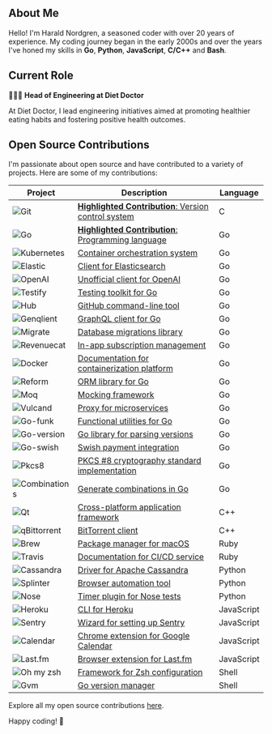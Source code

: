 ## About Me

Hello! I'm Harald Nordgren, a seasoned coder with over 20 years of experience. My coding journey began in the early 2000s and over the years I've honed my skills in **Go**, **Python**, **JavaScript**, **C/C++** and **Bash**.

## Current Role

👨🏼‍💻 **Head of Engineering at Diet Doctor**

At Diet Doctor, I lead engineering initiatives aimed at promoting healthier eating habits and fostering positive health outcomes.

## Open Source Contributions

I'm passionate about open source and have contributed to a variety of projects. Here are some of my contributions:

| Project | Description | Language |
| --- | --- | --- |
| ![Git](https://img.shields.io/badge/-Git-f05032?logo=git&logoColor=white) | [**Highlighted Contribution**: Version control system](https://git.kernel.org/pub/scm/git/git.git/log/?qt=author&q=HaraldNordgren&showmsg=1) | C |
| ![Go](https://img.shields.io/badge/-Go-00ADD8?logo=go&logoColor=white) | [**Highlighted Contribution**: Programming language](https://go-review.googlesource.com/q/author:haraldnordgren@gmail.com+is:merged) | Go |
| ![Kubernetes](https://img.shields.io/badge/-Kubernetes-00ADD8?logo=kubernetes&logoColor=white) | [Container orchestration system](https://github.com/pulls?q=author:HaraldNordgren+is:merged+repo:kubernetes/kubernetes) | Go |
| ![Elastic](https://img.shields.io/badge/-Elastic-00ADD8?logo=elasticsearch&logoColor=white) | [Client for Elasticsearch](https://github.com/pulls?q=author:HaraldNordgren+is:merged+repo:elastic/go-elasticsearch) | Go |
| ![OpenAI](https://img.shields.io/badge/-OpenAI-00ADD8?logo=openai&logoColor=white) | [Unofficial client for OpenAI](https://github.com/pulls?q=author:HaraldNordgren+is:merged+repo:sashabaranov/go-openai) | Go |
| ![Testify](https://img.shields.io/badge/-Testify-00ADD8?logo=go&logoColor=white) | [Testing toolkit for Go](https://github.com/pulls?q=author:HaraldNordgren+is:merged+repo:stretchr/testify) | Go |
| ![Hub](https://img.shields.io/badge/-Hub-00ADD8?logo=github&logoColor=white) | [GitHub command-line tool](https://github.com/pulls?q=author:HaraldNordgren+is:merged+repo:mislav/hub) | Go |
| ![Genqlient](https://img.shields.io/badge/-Genqlient-00ADD8?logo=graphql&logoColor=white) | [GraphQL client for Go](https://github.com/pulls?q=author:HaraldNordgren+is:merged+repo:Khan/genqlient) | Go |
| ![Migrate](https://img.shields.io/badge/-Migrate-00ADD8?logo=go&logoColor=white) | [Database migrations library](https://github.com/pulls?q=author:HaraldNordgren+is:merged+repo:golang-migrate/migrate) | Go |
| ![Revenuecat](https://img.shields.io/badge/-Revenuecat-00ADD8?logo=go&logoColor=white) | [In-app subscription management](https://github.com/pulls?q=author:HaraldNordgren+is:merged+repo:mhemmings/revenuecat) | Go |
| ![Docker](https://img.shields.io/badge/-Docker-00ADD8?logo=docker&logoColor=white) | [Documentation for containerization platform](https://github.com/pulls?q=author:HaraldNordgren+is:merged+repo:docker/docs) | Go |
| ![Reform](https://img.shields.io/badge/-Reform-00ADD8?logo=go&logoColor=white) | [ORM library for Go](https://github.com/pulls?q=author:HaraldNordgren+is:merged+repo:go-reform/reform) | Go |
| ![Moq](https://img.shields.io/badge/-Moq-00ADD8?logo=go&logoColor=white) | [Mocking framework](https://github.com/pulls?q=author:HaraldNordgren+is:merged+repo:matryer/moq) | Go |
| ![Vulcand](https://img.shields.io/badge/-Vulcand-00ADD8?logo=go&logoColor=white) | [Proxy for microservices](https://github.com/pulls?q=author:HaraldNordgren+is:merged+repo:vulcand/vulcand) | Go |
| ![Go-funk](https://img.shields.io/badge/-Go--funk-00ADD8?logo=go&logoColor=white) | [Functional utilities for Go](https://github.com/pulls?q=author:HaraldNordgren+is:merged+repo:thoas/go-funk) | Go |
| ![Go-version](https://img.shields.io/badge/-Go--version-00ADD8?logo=go&logoColor=white) | [Go library for parsing versions](https://github.com/pulls?q=author:HaraldNordgren+is:merged+repo:mcuadros/go-version) | Go |
| ![Go-swish](https://img.shields.io/badge/-Go--swish-00ADD8?logo=go&logoColor=white) | [Swish payment integration](https://github.com/pulls?q=author:HaraldNordgren+is:merged+repo:frozzare/go-swish) | Go |
| ![Pkcs8](https://img.shields.io/badge/-PKCS8-00ADD8?logo=go&logoColor=white) | [PKCS #8 cryptography standard implementation](https://github.com/pulls?q=author:HaraldNordgren+is:merged+repo:youmark/pkcs8) | Go |
| ![Combinations](https://img.shields.io/badge/-Combinations-00ADD8?logo=go&logoColor=white) | [Generate combinations in Go](https://github.com/pulls?q=author:HaraldNordgren+is:merged+repo:mxschmitt/golang-combinations) | Go |
| ![Qt](https://img.shields.io/badge/-Qt-f05032?logo=qt&logoColor=white) | [Cross-platform application framework](https://code.qt.io/cgit/qt/qtbase.git/log/?qt=author&q=HaraldNordgren&showmsg=1) | C++ |
| ![qBittorrent](https://img.shields.io/badge/-qBittorrent-f05032?logo=qbittorrent&logoColor=white) | [BitTorrent client](https://github.com/pulls?q=author:HaraldNordgren+is:merged+repo:qbittorrent/qBittorrent) | C++ |
| ![Brew](https://img.shields.io/badge/-Brew-701516?logo=homebrew&logoColor=white) | [Package manager for macOS](https://github.com/pulls?q=author:HaraldNordgren+is:merged+repo:Homebrew/brew) | Ruby |
| ![Travis](https://img.shields.io/badge/-Travis-701516?logo=travis-ci&logoColor=white) | [Documentation for CI/CD service](https://github.com/pulls?q=author:HaraldNordgren+is:merged+repo:travis-ci/travis.rb) | Ruby |
| ![Cassandra](https://img.shields.io/badge/-Cassandra-3776AB?logo=apache-cassandra&logoColor=white) | [Driver for Apache Cassandra](https://github.com/pulls?q=author:HaraldNordgren+is:merged+repo:datastax/python-driver) | Python |
| ![Splinter](https://img.shields.io/badge/-Splinter-3776AB?logo=python&logoColor=white) | [Browser automation tool](https://github.com/pulls?q=author:HaraldNordgren+is:merged+repo:cobrateam/splinter) | Python |
| ![Nose](https://img.shields.io/badge/-Nose-3776AB?logo=python&logoColor=white) | [Timer plugin for Nose tests](https://github.com/pulls?q=author:HaraldNordgren+is:merged+repo:mahmoudimus/nose-timer) | Python |
| ![Heroku](https://img.shields.io/badge/-Heroku-f7df1e?logo=heroku&logoColor=black) | [CLI for Heroku](https://github.com/pulls?q=author:HaraldNordgren+is:merged+repo:heroku/heroku-apps) | JavaScript |
| ![Sentry](https://img.shields.io/badge/-Sentry-f7df1e?logo=sentry&logoColor=black) | [Wizard for setting up Sentry](https://github.com/pulls?q=author:HaraldNordgren+is:merged+repo:getsentry/sentry-wizard) | JavaScript |
| ![Calendar](https://img.shields.io/badge/-Calendar-f7df1e?logo=google&logoColor=black) | [Chrome extension for Google Calendar](https://github.com/pulls?q=author:HaraldNordgren+is:merged+repo:chimbori/google-calendar-crx) | JavaScript |
| ![Last.fm](https://img.shields.io/badge/-Last.fm-f7df1e?logo=last.fm&logoColor=black) | [Browser extension for Last.fm](https://github.com/pulls?q=author:HaraldNordgren+is:merged+repo:web-scrobbler/web-scrobbler) | JavaScript |
| ![Oh my zsh](https://img.shields.io/badge/-Oh_my_zsh-89e051?logo=zsh&logoColor=black) | [Framework for Zsh configuration](https://github.com/pulls?q=author:HaraldNordgren+is:merged+repo:ohmyzsh/ohmyzsh) | Shell |
| ![Gvm](https://img.shields.io/badge/-Gvm-89e051?logo=gnu-bash&logoColor=black) | [Go version manager](https://github.com/pulls?q=author:HaraldNordgren+is:merged+repo:moovweb/gvm) | Shell |

Explore all my open source contributions [here](https://github.com/pulls?q=author%3AHaraldNordgren+sort%3Acreated-asc+is%3Apublic+is%3Apr+is%3Amerged+-user%3Adatateknik-lth+-user%3AHaraldNordgren+NOT+%22Bump+Go+versions%22+NOT+%22Bump+Travis+versions%22+).

Happy coding! 🚀
